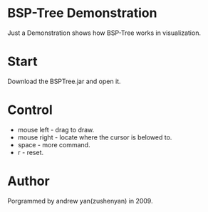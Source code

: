 BSP-Tree Demonstration
======================
Just a Demonstration shows how BSP-Tree works in visualization.

Start
=====
Download the BSPTree.jar and open it.

Control
=======
* mouse left - drag to draw.
* mouse right - locate where the cursor is belowed to.
* space - more command.
* r - reset.

Author
======
Porgrammed by andrew yan(zushenyan) in 2009.
